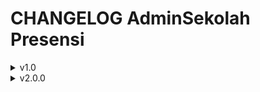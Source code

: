 # CHANGELOG AdminSekolah Presensi

<details>
  <summary> v1.0 </summary>

Fitur : 
- Absen Datang & Pulang
  - Maps satu lokasi
  - Selfie (optional)
  - Batas waktu 20 detik
- Perizinan
  - Cuti
  - Sakit
  - Keperluan Lain
  - Range tanggal
- Laporan Presensi per-Bulan
  - Hadir : /hari
  - Izin & Cuti : /hari
  - Alpha : /hari
  - Terlambat : /jam 
  - Persentase dalam Se-Bulan
- Laporan Presensi per-Tahun
  - Hadir : /hari
  - Izin & Cuti : /hari
  - Alpha : /hari
  - Terlambat : /jam 
  - Persentase dalam Se-Tahun

04/10/2022
</details>

<details>
  <summary> v2.0.0 </summary>

Fitur :
- Absen Datang & Pulang
  - Maps banyak lokasi
  - Selfie (required)
  - Batas waktu 60 detik
- Perizinan
  - Izin
  - Sakit
  - Lain-lain
  - Range tanggal
  - Upload file (optional)
- Laporan Presensi per-Bulan
  - Hadir : /hari
  - Izin : /hari
  - Sakit : /hari
  - Lain-lain : /hari
  - Terlambat : /hari
  - Persentase dalam Se-Bulan
- Laporan Presensi per-Tahun
  - Hadir : /hari
  - Izin : /hari
  - Sakit : /hari
  - Lain-lain : /hari
  - Terlambat : /hari
  - Persentase dalam Se-Tahun
- Jadwal Pelajaran
- Jurnal Mengajar
  - Laporan Jurnal Mengajar
  - Input Jurnal Mengajar dan Presensi Siswa

Apa yang berubah :
- Data Real Time (Contoh: Jika Admin melakukan LOCK/UNLOCK si User tidak perlu logout)
- Halaman Login menjadi satu (Kode Sekolah, NIP, Password)
- Terdapat Informasi / Keterangan jika gagal melakukan Absensi atau Perizinan
- Presensi hanya bisa Satu kali (Ketika sudah Absensi tidak bisa melakukan Perizinan, begitu juga sebaliknya)
- Pilihan Bulan urut dari Januari - Desember
- Menambahkan & memperbaiki keterangan (Hadir, Izin, Sakit, Lain-lain, Terlambat) dan menghapus (Izin & Cuti) di Laporan Presensi
- Menambahkan Server NTP untuk mendapatkan waktu sekarang
- Menambahkan session Login
- Menambahkan upload file di fitur Perizinan
- Menambahkan tampilan Loading ketika mengambil data ke Server
- Menambahkan fitur Jadwal Pelajaran
- Menambahkan fitur Jurnal Mengajar
- Menambahkan informasi Nama Perangkat & Versi Android
- Menonaktifkan tanggal yang sudah lewat di fitur Perizinan
- reDesign halaman Profil

08/02/2023
</details>
